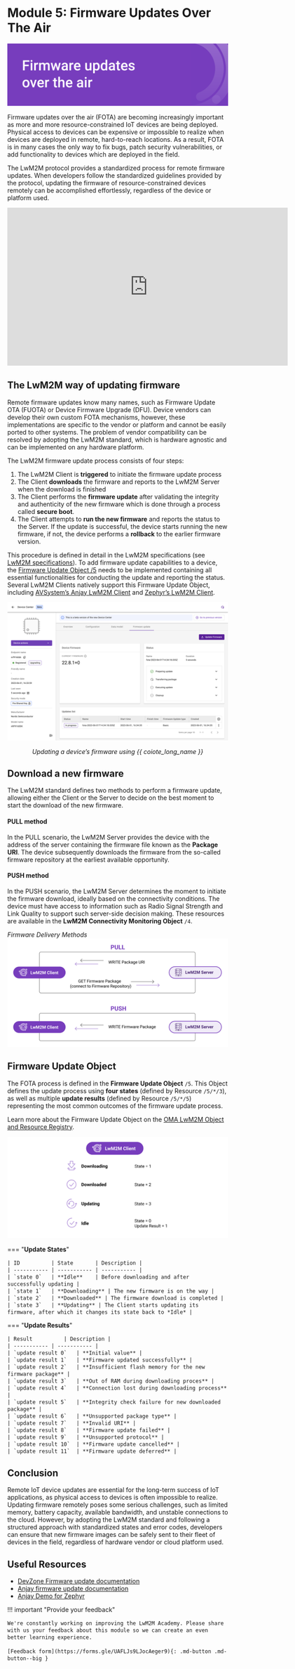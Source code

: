 # Module 5: Firmware Updates Over The Air

![module 5 title](images/6updates.png)


Firmware updates over the air (FOTA) are becoming increasingly important as more and more resource-constrained IoT devices are being deployed. Physical access to devices can be expensive or impossible to realize when devices are deployed in remote, hard-to-reach locations. As a result, FOTA is in many cases the only way to fix bugs, patch security vulnerabilities, or add functionality to devices which are deployed in the field.

The LwM2M protocol provides a standardized process for remote firmware updates. When developers follow the standardized guidelines provided by the protocol, updating the firmware of resource-constrained devices remotely can be accomplished effortlessly, regardless of the device or platform used.

<iframe width="640" height="360" src="https://www.youtube.com/embed/_3GfJ6Nq9U8" title="FOTA" frameborder="0" allow="accelerometer; autoplay; clipboard-write; encrypted-media; gyroscope; picture-in-picture; web-share" allowfullscreen></iframe>

## The LwM2M way of updating firmware

Remote firmware updates know many names, such as Firmware Update OTA (FUOTA) or Device Firmware Upgrade (DFU). Device vendors can develop their own custom FOTA mechanisms, however, these implementations are specific to the vendor or platform and cannot be easily ported to other systems. The problem of vendor compatibility can be resolved by adopting the LwM2M standard, which is hardware agnostic and can be implemented on any hardware platform.

The LwM2M firmware update process consists of four steps:

1. The LwM2M Client is **triggered** to initiate the firmware update process
1. The Client **downloads** the firmware and reports to the LwM2M Server when the download is finished
1. The Client performs the **firmware update** after validating the integrity and authenticity of the new firmware which is done through a process called **secure boot**.
1. The Client attempts to **run the new firmware** and reports the status to the Server. If the update is successful, the device starts running the new firmware, if not, the device performs a **rollback** to the earlier firmware version.

This procedure is defined in detail in the LwM2M specifications (see [LwM2M specifications](https://www.openmobilealliance.org/release/LightweightM2M/V1_1_1-20190617-A/HTML-Version/OMA-TS-LightweightM2M_Core-V1_1_1-20190617-A.html#13-6-1-0-E61-Firmware-Update-State-Machine)). To add firmware update capabilities to a device, the [Firmware Update Object /5](http://devtoolkit.openmobilealliance.org/OEditor/LWMOView?url=https%3A%2F%2Fraw.githubusercontent.com%2FOpenMobileAlliance%2Flwm2m-registry%2Fprod%2F5.xml) needs to be implemented containing all essential functionalities for conducting the update and reporting the status. Several LwM2M Clients natively support this Firmware Update Object, including [AVSystem’s Anjay LwM2M Client](https://www.avsystem.com/products/anjay/) and [Zephyr’s LwM2M Client](https://docs.zephyrproject.org/latest/samples/net/lwm2m_client/README.html).

![FOTA in progress](images/module5_in-progress-basic.png)
*<p style="text-align: center;">Updating a device’s firmware using {{ coiote_long_name }}</p>*

## Download a new firmware
The LwM2M standard defines two methods to perform a firmware update, allowing either the Client or the Server to decide on the best moment to start the download of the new firmware.

#### PULL method

In the PULL scenario, the LwM2M Server provides the device with the address of the server containing the firmware file known as the **Package URI**. The device subsequently downloads the firmware from the so-called firmware repository at the earliest available opportunity.

#### PUSH method

In the PUSH scenario, the LwM2M Server determines the moment to initiate the firmware download, ideally based on the connectivity conditions. The device must have access to information such as Radio Signal Strength and Link Quality to support such server-side decision making. These resources are available in the **LwM2M Connectivity Monitoring Object** `/4`.

*Firmware Delivery Methods*
![FOTA in progress](images/module5_PULL-vs-PUSH.png)

## Firmware Update Object

The FOTA process is defined in the **Firmware Update Object** `/5`. This Object defines the update process using **four states** (defined by Resource `/5/*/3`), as well as multiple **update results** (defined by Resource `/5/*/5`) representing the most common outcomes of the firmware update process.

Learn more about the Firmware Update Object on the [OMA LwM2M Object and Resource Registry](http://devtoolkit.openmobilealliance.org/OEditor/LWMOView?url=https%3A%2F%2Fraw.githubusercontent.com%2FOpenMobileAlliance%2Flwm2m-registry%2Fprod%2F5.xml).

![FOTA in progress](images/module5_firmware-update.png)

=== "**Update States**"

    | ID          | State       | Description |
    | ----------- | ----------- | ----------- |
    | `state 0`   | **Idle**    | Before downloading and after successfully updating |
    | `state 1`   | **Downloading** | The new firmware is on the way |
    | `state 2`   | **Downloaded** | The firmware download is completed |
    | `state 3`   | **Updating** | The Client starts updating its firmware, after which it changes its state back to *Idle* |

=== "**Update Results**"

    | Result          | Description |
    | ----------- | ----------- |
    | `update result 0`   | **Initial value** |
    | `update result 1`   | **Firmware updated successfully** |
    | `update result 2`   | **Insufficient flash memory for the new firmware package** |
    | `update result 3`   | **Out of RAM during downloading proces** |
    | `update result 4`   | **Connection lost during downloading process** |
    | `update result 5`   | **Integrity check failure for new downloaded package** |
    | `update result 6`   | **Unsupported package type** |
    | `update result 7`   | **Invalid URI** |
    | `update result 8`   | **Firmware update failed** |
    | `update result 9`   | **Unsupported protocol** |
    | `update result 10`  | **Firmware update cancelled** |
    | `update result 11`  | **Firmware update deferred** |

## Conclusion

Remote IoT device updates are essential for the long-term success of IoT applications, as physical access to devices is often impossible to realize. Updating firmware remotely poses some serious challenges, such as limited memory, battery capacity, available bandwidth, and unstable connections to the cloud. However, by adopting the LwM2M standard and following a structured approach with standardized states and error codes, developers can ensure that new firmware images can be safely sent to their fleet of devices in the field, regardless of hardware vendor or cloud platform used.

## Useful Resources

* [DevZone Firmware update documentation](https://iotdevzone.avsystem.com/docs/Coiote_IoT_DM/firmware_update/)
* [Anjay firmware update documentation](https://avsystem.github.io/Anjay-doc/FirmwareUpdateTutorial.html)
* [Anjay Demo for Zephyr](https://github.com/AVSystem/Anjay-zephyr-client/tree/master/demo)

!!! important "Provide your feedback"

    We're constantly working on improving the LwM2M Academy. Please share with us your feedback about this module so we can create an even better learning experience.

    [Feedback form](https://forms.gle/UAFLJs9LJocAeger9){: .md-button .md-button--big }
